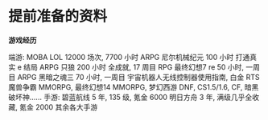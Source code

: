 # 提前准备的资料

**游戏经历**

端游:
MOBA LOL 12000 场次, 7700 小时
ARPG 尼尔机械纪元 100 小时 打通真实 e 结局
ARPG 只狼 200 小时 全成就, 17 周目
RPG 最终幻想7 re 50 小时, 一周目
ARPG 黑暗之魂三 70 小时, 一周目
宇宙机器人无线控制器使用指南, 白金
RTS 魔兽争霸
MMORPG, 最终幻想14
MMORPG, 梦幻西游
DNF, CS1.5/1.6, CF, 暗黑破坏神......
手游: 
碧蓝航线 5 年, 135 级, 氪金 6000
明日方舟 3 年, 满级几乎全收藏, 氪金 2000 
其余各大手游



